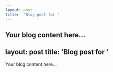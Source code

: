 ```yaml
---
layout: post
title:  'Blog post for '
---
```

Your blog content here...
---
layout: post
title:  'Blog post for '
---
Your blog content here...
